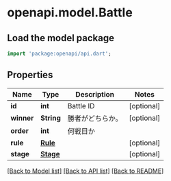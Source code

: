 # openapi.model.Battle

## Load the model package
```dart
import 'package:openapi/api.dart';
```

## Properties
Name | Type | Description | Notes
------------ | ------------- | ------------- | -------------
**id** | **int** | Battle ID | [optional] 
**winner** | **String** | 勝者がどちらか。 | [optional] 
**order** | **int** | 何戦目か | 
**rule** | [**Rule**](Rule.md) |  | [optional] 
**stage** | [**Stage**](Stage.md) |  | [optional] 

[[Back to Model list]](../README.md#documentation-for-models) [[Back to API list]](../README.md#documentation-for-api-endpoints) [[Back to README]](../README.md)


